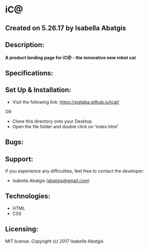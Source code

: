 # iC@
###
## Created on 5.26.17 by Isabella Abatgis

## Description:
#### A product landing page for iC@ - the innovative new robot cat

## Specifications:


## Set Up & Installation:
* Visit the following link: <https://sigtaba.github.io/icat/>

OR

* Clone this directory onto your Desktop
* Open the file folder and double click on 'index.html'

## Bugs:

## Support:
If you experience any difficulties, feel free to contact the developer:
* Isabella Abatgis (abatgis@gmail.com)

## Technologies:
* HTML
* CSS

## Licensing:
MIT license.
*Copyright (c) 2017  Isabella Abatgis*
